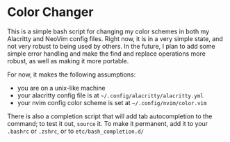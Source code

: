 # Color Changer

This is a simple bash script for changing my color schemes in both my Alacritty and NeoVim config files. Right now, it is in a very simple state, and not very robust to being used by others. In the future, I plan to add some simple error handling and make the find and replace operations more robust, as well as making it more portable.

For now, it makes the following assumptions:
- you are on a unix-like machine
- your alacritty config file is at `~/.config/alacritty/alacritty.yml`
- your nvim config color scheme is set at `~/.config/nvim/color.vim`

There is also a completion script that will add tab autocompletion to the command; to test it out, `source` it.
To make it permanent, add it to your `.bashrc` or `.zshrc`, or to `etc/bash_completion.d/`
